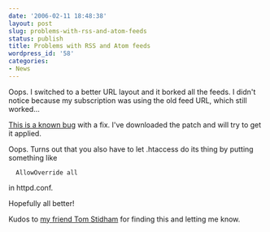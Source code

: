 ```yaml
---
date: '2006-02-11 18:48:38'
layout: post
slug: problems-with-rss-and-atom-feeds
status: publish
title: Problems with RSS and Atom feeds
wordpress_id: '58'
categories:
- News
---
```


Oops. I switched to a better URL layout and it borked all the feeds. I didn't notice because my subscription was using the old feed URL, which still worked...

[This is a known bug](http://wordpress.org/support/topic/54340) with a fix. I've downloaded the patch and will try to get it applied.

Oops. Turns out that you also have to let .htaccess do its thing by putting something like

    
    
      AllowOverride all
    


in httpd.conf.

Hopefully all better!

Kudos to [my friend Tom Stidham](http://www.thestidhams.com/tom/wp/) for finding this and letting me know.
